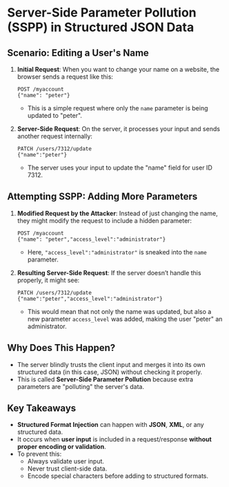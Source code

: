 
# Server-Side Parameter Pollution (SSPP) in Structured JSON Data

## Scenario: Editing a User's Name

1. **Initial Request**: When you want to change your name on a website, the browser sends a request like this:
   ```
   POST /myaccount
   {"name": "peter"}
   ```
   - This is a simple request where only the `name` parameter is being updated to "peter".
   
2. **Server-Side Request**: On the server, it processes your input and sends another request internally:
   ```
   PATCH /users/7312/update
   {"name":"peter"}
   ```
   - The server uses your input to update the "name" field for user ID 7312.

## Attempting SSPP: Adding More Parameters

1. **Modified Request by the Attacker**: Instead of just changing the name, they might modify the request to include a hidden parameter:
   ```
   POST /myaccount
   {"name": "peter","access_level":"administrator"}
   ```
   - Here, `"access_level":"administrator"` is sneaked into the `name` parameter.

2. **Resulting Server-Side Request**: If the server doesn’t handle this properly, it might see:
   ```
   PATCH /users/7312/update
   {"name":"peter","access_level":"administrator"}
   ```
   - This would mean that not only the name was updated, but also a new parameter `access_level` was added, making the user "peter" an administrator.

## Why Does This Happen?
- The server blindly trusts the client input and merges it into its own structured data (in this case, JSON) without checking it properly.
- This is called **Server-Side Parameter Pollution** because extra parameters are "polluting" the server's data.

## Key Takeaways
- **Structured Format Injection** can happen with **JSON**, **XML**, or any structured data.
- It occurs when **user input** is included in a request/response **without proper encoding or validation**.
- To prevent this:
  - Always validate user input.
  - Never trust client-side data.
  - Encode special characters before adding to structured formats.
